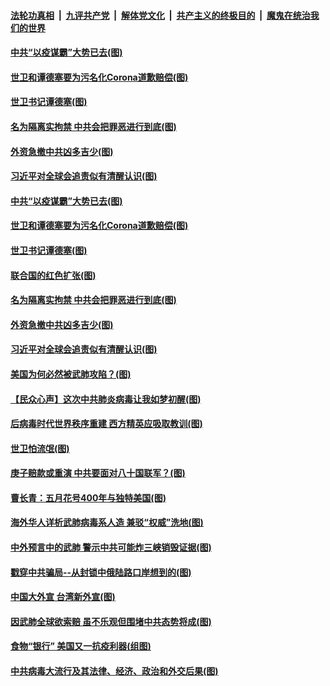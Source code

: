####  [法轮功真相](../../../../basic/blob/master/README.md?t=04122230) &nbsp;|&nbsp; [九评共产党](../../../../9ping.md/blob/master/README.md?t=04122230) &nbsp;|&nbsp; [解体党文化](../../../../jtdwh.md/blob/master/README.md?t=04122230)  &nbsp;|&nbsp; [共产主义的终极目的](../../../../gczydzjmd.md/blob/master/README.md?t=04122230) &nbsp;|&nbsp; [魔鬼在统治我们的世界](../../../../mgztzwmdsj.md/blob/master/README.md?t=04122230) 

#### [中共“以疫谋霸”大势已去(图)](../pages/p4/929478.md?t=04122230) 

#### [世卫和谭德塞要为污名化Corona道歉赔偿(图)](../pages/p4/929444.md?t=04122230) 

#### [世卫书记谭德塞(图)](../pages/p4/929483.md?t=04122230) 

#### [名为隔离实拘禁 中共会把罪恶进行到底(图)](../pages/p4/929426.md?t=04122230) 

#### [外资急撤中共凶多吉少(图)](../pages/p4/929488.md?t=04122230) 

#### [习近平对全球会追责似有清醒认识(图)](../pages/p4/929369.md?t=04122230) 

#### [中共“以疫谋霸”大势已去(图)](../pages/p4/929478.md?t=04122230) 

#### [世卫和谭德塞要为污名化Corona道歉赔偿(图)](../pages/p4/929444.md?t=04122230) 

#### [世卫书记谭德塞(图)](../pages/p4/929483.md?t=04122230) 

#### [联合国的红色扩张(图)](../pages/p4/929476.md?t=04122230) 

#### [名为隔离实拘禁 中共会把罪恶进行到底(图)](../pages/p4/929426.md?t=04122230) 

#### [外资急撤中共凶多吉少(图)](../pages/p4/929488.md?t=04122230) 

#### [习近平对全球会追责似有清醒认识(图)](../pages/p4/929369.md?t=04122230) 

#### [美国为何必然被武肺攻陷？(图)](../pages/p4/929368.md?t=04122230) 

#### [【民众心声】这次中共肺炎病毒让我如梦初醒(图)](../pages/p4/928785.md?t=04122230) 

#### [后病毒时代世界秩序重建 西方精英应吸取教训(图)](../pages/p4/929364.md?t=04122230) 

#### [世卫怕流氓(图)](../pages/p4/929241.md?t=04122230) 

#### [庚子赔款或重演 中共要面对八十国联军？(图)](../pages/p4/929363.md?t=04122230) 

#### [曹长青：五月花号400年与独特美国(图)](../pages/p4/929352.md?t=04122230) 

#### [海外华人详析武肺病毒系人造 兼驳“权威”洗地(图)](../pages/p4/929233.md?t=04122230) 

#### [中外预言中的武肺 警示中共可能炸三峡销毁证据(图)](../pages/p4/929222.md?t=04122230) 

#### [戳穿中共骗局--从封锁中俄陆路口岸想到的(图)](../pages/p4/929264.md?t=04122230) 

#### [中国大外宣 台湾新外宣(图)](../pages/p4/929239.md?t=04122230) 

#### [因武肺全球欲索赔 虽不乐观但围堵中共态势将成(图)](../pages/p4/929220.md?t=04122230) 

#### [食物“银行” 美国又一抗疫利器(组图)](../pages/p4/929242.md?t=04122230) 

#### [中共病毒大流行及其法律、经济、政治和外交后果(图)](../pages/p4/929237.md?t=04122230) 

